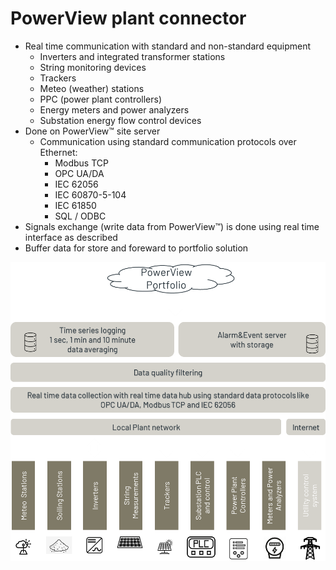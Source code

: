 # PowerView plant connector

- Real time communication with standard and non-standard equipment
    - Inverters and integrated transformer stations
    - String monitoring devices
    - Trackers
    - Meteo (weather) stations
    - PPC (power plant controllers)
    - Energy meters and power analyzers
    - Substation energy flow control devices
- Done on PowerView™ site server
    - Communication using standard communication protocols over Ethernet: 
         - Modbus TCP
         - OPC UA/DA
         - IEC 62056 
         - IEC 60870-5-104
         - IEC 61850
         - SQL / ODBC
- Signals exchange (write data from PowerView™) is done using real time interface as described 
- Buffer data for store and foreward to portfolio solution

![PlantConnectorHookUp](../../../img/PlantConnectorHookUp.png)